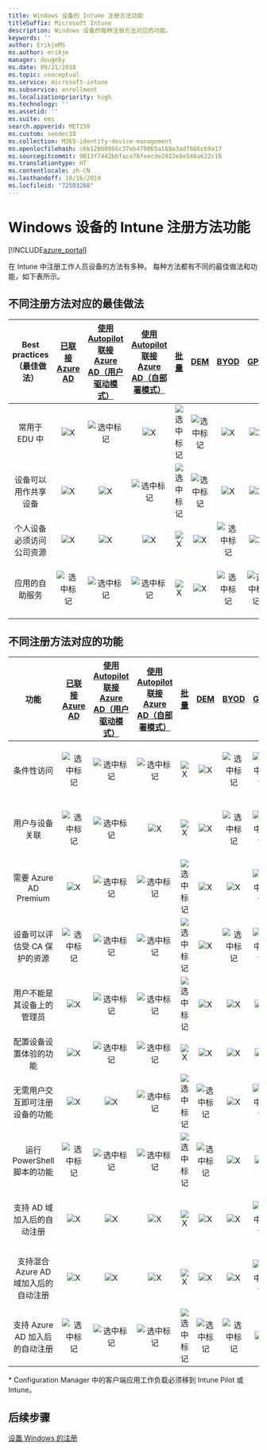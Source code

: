 ```yaml
---
title: Windows 设备的 Intune 注册方法功能
titleSuffix: Microsoft Intune
description: Windows 设备的每种注册方法对应的功能。
keywords: ''
author: ErikjeMS
ms.author: erikje
manager: dougeby
ms.date: 09/21/2018
ms.topic: conceptual
ms.service: microsoft-intune
ms.subservice: enrollment
ms.localizationpriority: high
ms.technology: ''
ms.assetid: ''
ms.suite: ems
search.appverid: MET150
ms.custom: seodec18
ms.collection: M365-identity-device-management
ms.openlocfilehash: c6b12bb0066c37eb470065a169a3ad7866c69a17
ms.sourcegitcommit: 9013f7442bbface78feecde2922e8e546a622c16
ms.translationtype: HT
ms.contentlocale: zh-CN
ms.lasthandoff: 10/16/2019
ms.locfileid: "72503268"
---
```

# <a name="intune-enrollment-method-capabilities-for-windows-devices"></a>Windows 设备的 Intune 注册方法功能
[!INCLUDE[azure_portal](../includes/azure_portal.md)]

在 Intune 中注册工作人员设备的方法有多种。 每种方法都有不同的最佳做法和功能，如下表所示。

## <a name="best-practices-by-enrollment-method"></a>不同注册方法对应的最佳做法
| **Best practices**（最佳做法） | **[已联接 Azure AD](windows-enroll.md#enable-windows-10-automatic-enrollment)**|**[使用 Autopilot 联接 Azure AD（用户驱动模式）](enrollment-autopilot.md)** |**[使用 Autopilot 联接 Azure AD（自部署模式）](enrollment-autopilot.md)** |**[批量](windows-bulk-enroll.md)**|**[DEM](device-enrollment-manager-enroll.md)** | **[BYOD](device-enrollment.md#bring-your-own-device)** | **[GPO](https://docs.microsoft.com/windows/client-management/mdm/enroll-a-windows-10-device-automatically-using-group-policy)** | **[共同管理](https://docs.microsoft.com/sccm/core/clients/manage/co-management-overview)** |
|:---:|:---:|:---:|:---:|:---:|:---:|:---:|:---:|:---:|
|常用于 EDU 中|![X](./media/enrollment-method-capab/xmark.png)|![选中标记](./media/enrollment-method-capab/checkmark.png)|![X](./media/enrollment-method-capab/xmark.png)|![选中标记](./media/enrollment-method-capab/checkmark.png)|![选中标记](./media/enrollment-method-capab/checkmark.png)|![X](./media/enrollment-method-capab/xmark.png)|![X](./media/enrollment-method-capab/xmark.png)|![X](./media/enrollment-method-capab/xmark.png)|
|设备可以用作共享设备|![X](./media/enrollment-method-capab/xmark.png)|![X](./media/enrollment-method-capab/xmark.png)|![选中标记](./media/enrollment-method-capab/checkmark.png)|![选中标记](./media/enrollment-method-capab/checkmark.png)|![选中标记](./media/enrollment-method-capab/checkmark.png)|![X](./media/enrollment-method-capab/xmark.png)|![X](./media/enrollment-method-capab/xmark.png)|![X](./media/enrollment-method-capab/xmark.png)|
|个人设备必须访问公司资源|![X](./media/enrollment-method-capab/xmark.png)|![X](./media/enrollment-method-capab/xmark.png)|![X](./media/enrollment-method-capab/xmark.png)|![X](./media/enrollment-method-capab/xmark.png)|![X](./media/enrollment-method-capab/xmark.png)|![选中标记](./media/enrollment-method-capab/checkmark.png)|![X](./media/enrollment-method-capab/xmark.png)|![X](./media/enrollment-method-capab/xmark.png)|
|应用的自助服务|![选中标记](./media/enrollment-method-capab/checkmark.png)|![选中标记](./media/enrollment-method-capab/checkmark.png)|![选中标记](./media/enrollment-method-capab/checkmark.png)|![X](./media/enrollment-method-capab/xmark.png)|![X](./media/enrollment-method-capab/xmark.png)|![选中标记](./media/enrollment-method-capab/checkmark.png)|![选中标记](./media/enrollment-method-capab/checkmark.png)|![选中标记](./media/enrollment-method-capab/checkmark.png)|

## <a name="capabilities-by-enrollment-method"></a>不同注册方法对应的功能

| **功能** | **[已联接 Azure AD](windows-enroll.md#enable-windows-10-automatic-enrollment)**|**[使用 Autopilot 联接 Azure AD（用户驱动模式）](enrollment-autopilot.md)** |**[使用 Autopilot 联接 Azure AD（自部署模式）](enrollment-autopilot.md)** |**[批量](windows-bulk-enroll.md)**|**[DEM](device-enrollment-manager-enroll.md)** | **[BYOD](device-enrollment.md#bring-your-own-device)** | **[GPO](https://docs.microsoft.com/windows/client-management/mdm/enroll-a-windows-10-device-automatically-using-group-policy)** | **[共同管理](https://docs.microsoft.com/sccm/core/clients/manage/co-management-overview)** |
|:---:|:---:|:---:|:---:|:---:|:---:|:---:|:---:|:---:|
|条件性访问                                      |![选中标记](./media/enrollment-method-capab/checkmark.png)|![选中标记](./media/enrollment-method-capab/checkmark.png)|![选中标记](./media/enrollment-method-capab/checkmark.png)|![X](./media/enrollment-method-capab/xmark.png)|![X](./media/enrollment-method-capab/xmark.png)|![选中标记](./media/enrollment-method-capab/checkmark.png)|![选中标记](./media/enrollment-method-capab/checkmark.png)|![选中标记](./media/enrollment-method-capab/checkmark.png)|
|用户与设备关联                    |![选中标记](./media/enrollment-method-capab/checkmark.png)|![选中标记](./media/enrollment-method-capab/checkmark.png)|![X](./media/enrollment-method-capab/xmark.png)|![X](./media/enrollment-method-capab/xmark.png)|![X](./media/enrollment-method-capab/xmark.png)|![选中标记](./media/enrollment-method-capab/checkmark.png)|![选中标记](./media/enrollment-method-capab/checkmark.png)|![选中标记](./media/enrollment-method-capab/checkmark.png)|
|需要 Azure AD Premium                               |![X](./media/enrollment-method-capab/xmark.png)|![选中标记](./media/enrollment-method-capab/checkmark.png)|![选中标记](./media/enrollment-method-capab/checkmark.png)|![选中标记](./media/enrollment-method-capab/checkmark.png)|![X](./media/enrollment-method-capab/xmark.png)|![X](./media/enrollment-method-capab/xmark.png)|![选中标记](./media/enrollment-method-capab/checkmark.png)|![选中标记](./media/enrollment-method-capab/checkmark.png)|
|设备可以评估受 CA 保护的资源             |![选中标记](./media/enrollment-method-capab/checkmark.png)|![选中标记](./media/enrollment-method-capab/checkmark.png)|![选中标记](./media/enrollment-method-capab/checkmark.png)|![选中标记](./media/enrollment-method-capab/checkmark.png)|![X](./media/enrollment-method-capab/xmark.png)|![选中标记](./media/enrollment-method-capab/checkmark.png)|![选中标记](./media/enrollment-method-capab/checkmark.png)|![选中标记](./media/enrollment-method-capab/checkmark.png)|
|用户不能是其设备上的管理员               |![X](./media/enrollment-method-capab/xmark.png)|![选中标记](./media/enrollment-method-capab/checkmark.png)|![选中标记](./media/enrollment-method-capab/checkmark.png)|![选中标记](./media/enrollment-method-capab/checkmark.png)|![X](./media/enrollment-method-capab/xmark.png)|![X](./media/enrollment-method-capab/xmark.png)|![X](./media/enrollment-method-capab/xmark.png)|![X](./media/enrollment-method-capab/xmark.png)|
|配置设备设置体验的功能        |![X](./media/enrollment-method-capab/xmark.png)|![选中标记](./media/enrollment-method-capab/checkmark.png)|![选中标记](./media/enrollment-method-capab/checkmark.png)|![X](./media/enrollment-method-capab/xmark.png)|![X](./media/enrollment-method-capab/xmark.png)|![X](./media/enrollment-method-capab/xmark.png)|![X](./media/enrollment-method-capab/xmark.png)|![X](./media/enrollment-method-capab/xmark.png)|
|无需用户交互即可注册设备的功能      |![X](./media/enrollment-method-capab/xmark.png)|![X](./media/enrollment-method-capab/xmark.png)|![选中标记](./media/enrollment-method-capab/checkmark.png)|![选中标记](./media/enrollment-method-capab/checkmark.png)|![选中标记](./media/enrollment-method-capab/checkmark.png)|![X](./media/enrollment-method-capab/xmark.png)|![选中标记](./media/enrollment-method-capab/checkmark.png)|![选中标记](./media/enrollment-method-capab/checkmark.png)|
|运行 PowerShell 脚本的功能                       |![选中标记](./media/enrollment-method-capab/checkmark.png)|![选中标记](./media/enrollment-method-capab/checkmark.png)|![选中标记](./media/enrollment-method-capab/checkmark.png)|![选中标记](./media/enrollment-method-capab/checkmark.png)|![选中标记](./media/enrollment-method-capab/checkmark.png)|![X](./media/enrollment-method-capab/xmark.png)|![X](./media/enrollment-method-capab/xmark.png)|![X](./media/enrollment-method-capab/checkmark.png)\*| 
|支持 AD 域加入后的自动注册      |![X](./media/enrollment-method-capab/xmark.png)|![X](./media/enrollment-method-capab/xmark.png)|![X](./media/enrollment-method-capab/xmark.png)|![X](./media/enrollment-method-capab/xmark.png)|![X](./media/enrollment-method-capab/xmark.png)|![X](./media/enrollment-method-capab/xmark.png)|![选中标记](./media/enrollment-method-capab/checkmark.png)|![选中标记](./media/enrollment-method-capab/checkmark.png)|
|支持混合 Azure AD 域加入后的自动注册|![X](./media/enrollment-method-capab/xmark.png)|![X](./media/enrollment-method-capab/xmark.png)|![X](./media/enrollment-method-capab/xmark.png)|![X](./media/enrollment-method-capab/xmark.png)|![X](./media/enrollment-method-capab/xmark.png)|![X](./media/enrollment-method-capab/xmark.png)|![选中标记](./media/enrollment-method-capab/checkmark.png)|![选中标记](./media/enrollment-method-capab/checkmark.png)|
|支持 Azure AD 加入后的自动注册       |![选中标记](./media/enrollment-method-capab/checkmark.png)|![选中标记](./media/enrollment-method-capab/checkmark.png)|![选中标记](./media/enrollment-method-capab/checkmark.png)|![选中标记](./media/enrollment-method-capab/checkmark.png)|![选中标记](./media/enrollment-method-capab/checkmark.png)|![选中标记](./media/enrollment-method-capab/checkmark.png)|![X](./media/enrollment-method-capab/xmark.png)|![X](./media/enrollment-method-capab/xmark.png)|

\* Configuration Manager 中的客户端应用工作负载必须移到 Intune Pilot 或 Intune。

## <a name="next-steps"></a>后续步骤

[设置 Windows 的注册](windows-enroll.md)

